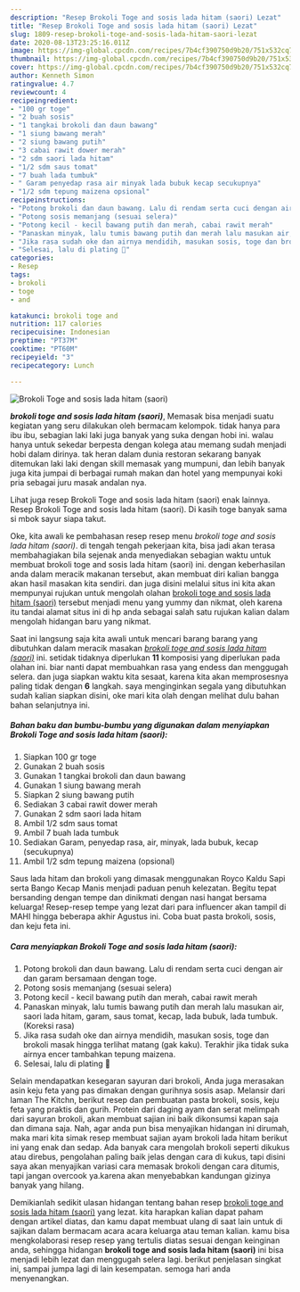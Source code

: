 ```yaml
---
description: "Resep Brokoli Toge and sosis lada hitam (saori) Lezat"
title: "Resep Brokoli Toge and sosis lada hitam (saori) Lezat"
slug: 1809-resep-brokoli-toge-and-sosis-lada-hitam-saori-lezat
date: 2020-08-13T23:25:16.011Z
image: https://img-global.cpcdn.com/recipes/7b4cf390750d9b20/751x532cq70/brokoli-toge-and-sosis-lada-hitam-saori-foto-resep-utama.jpg
thumbnail: https://img-global.cpcdn.com/recipes/7b4cf390750d9b20/751x532cq70/brokoli-toge-and-sosis-lada-hitam-saori-foto-resep-utama.jpg
cover: https://img-global.cpcdn.com/recipes/7b4cf390750d9b20/751x532cq70/brokoli-toge-and-sosis-lada-hitam-saori-foto-resep-utama.jpg
author: Kenneth Simon
ratingvalue: 4.7
reviewcount: 4
recipeingredient:
- "100 gr toge"
- "2 buah sosis"
- "1 tangkai brokoli dan daun bawang"
- "1 siung bawang merah"
- "2 siung bawang putih"
- "3 cabai rawit dower merah"
- "2 sdm saori lada hitam"
- "1/2 sdm saus tomat"
- "7 buah lada tumbuk"
- " Garam penyedap rasa air minyak lada bubuk kecap secukupnya"
- "1/2 sdm tepung maizena opsional"
recipeinstructions:
- "Potong brokoli dan daun bawang. Lalu di rendam serta cuci dengan air dan garam bersamaan dengan toge."
- "Potong sosis memanjang (sesuai selera)"
- "Potong kecil - kecil bawang putih dan merah, cabai rawit merah"
- "Panaskan minyak, lalu tumis bawang putih dan merah lalu masukan air, saori lada hitam, garam, saus tomat, kecap, lada bubuk, lada tumbuk. (Koreksi rasa)"
- "Jika rasa sudah oke dan airnya mendidih, masukan sosis, toge dan brokoli masak hingga terlihat matang (gak kaku). Terakhir jika tidak suka airnya encer tambahkan tepung maizena."
- "Selesai, lalu di plating 🤍"
categories:
- Resep
tags:
- brokoli
- toge
- and

katakunci: brokoli toge and 
nutrition: 117 calories
recipecuisine: Indonesian
preptime: "PT37M"
cooktime: "PT60M"
recipeyield: "3"
recipecategory: Lunch

---
```



![Brokoli Toge and sosis lada hitam (saori)](https://img-global.cpcdn.com/recipes/7b4cf390750d9b20/751x532cq70/brokoli-toge-and-sosis-lada-hitam-saori-foto-resep-utama.jpg)

<b><i>brokoli toge and sosis lada hitam (saori)</i></b>, Memasak bisa menjadi suatu kegiatan yang seru dilakukan oleh bermacam kelompok. tidak hanya para ibu ibu, sebagian laki laki juga banyak yang suka dengan hobi ini. walau hanya untuk sekedar berpesta dengan kolega atau memang sudah menjadi hobi dalam dirinya. tak heran dalam dunia restoran sekarang banyak ditemukan laki laki dengan skill memasak yang mumpuni, dan lebih banyak juga kita jumpai di berbagai rumah makan dan hotel yang mempunyai koki pria sebagai juru masak andalan nya.

Lihat juga resep Brokoli Toge and sosis lada hitam (saori) enak lainnya. Resep Brokoli Toge and sosis lada hitam (saori). Di kasih toge banyak sama si mbok sayur siapa takut.

Oke, kita awali ke pembahasan resep resep menu <i>brokoli toge and sosis lada hitam (saori)</i>. di tengah tengah pekerjaan kita, bisa jadi akan terasa membahagiakan bila sejenak anda menyediakan sebagian waktu untuk membuat brokoli toge and sosis lada hitam (saori) ini. dengan keberhasilan anda dalam meracik makanan tersebut, akan membuat diri kalian bangga akan hasil masakan kita sendiri. dan juga disini melalui situs ini kita akan mempunyai rujukan untuk mengolah olahan <u>brokoli toge and sosis lada hitam (saori)</u> tersebut menjadi menu yang yummy dan nikmat, oleh karena itu tandai alamat situs ini di hp anda sebagai salah satu rujukan kalian dalam mengolah hidangan baru yang nikmat.


Saat ini langsung saja kita awali untuk mencari barang barang yang dibutuhkan dalam meracik masakan <u><i>brokoli toge and sosis lada hitam (saori)</i></u> ini. setidak tidaknya diperlukan <b>11</b> komposisi yang diperlukan pada olahan ini. biar nanti dapat membuahkan rasa yang endess dan menggugah selera. dan juga siapkan waktu kita sesaat, karena kita akan memprosesnya paling tidak dengan <b>6</b> langkah. saya menginginkan segala yang dibutuhkan sudah kalian siapkan disini, oke mari kita olah dengan melihat dulu bahan bahan selanjutnya ini.

<!--inarticleads1-->

##### Bahan baku dan bumbu-bumbu yang digunakan dalam menyiapkan Brokoli Toge and sosis lada hitam (saori):

1. Siapkan 100 gr toge
1. Gunakan 2 buah sosis
1. Gunakan 1 tangkai brokoli dan daun bawang
1. Gunakan 1 siung bawang merah
1. Siapkan 2 siung bawang putih
1. Sediakan 3 cabai rawit dower merah
1. Gunakan 2 sdm saori lada hitam
1. Ambil 1/2 sdm saus tomat
1. Ambil 7 buah lada tumbuk
1. Sediakan  Garam, penyedap rasa, air, minyak, lada bubuk, kecap (secukupnya)
1. Ambil 1/2 sdm tepung maizena (opsional)


Saus lada hitam dan brokoli yang dimasak menggunakan Royco Kaldu Sapi serta Bango Kecap Manis menjadi paduan penuh kelezatan. Begitu tepat bersanding dengan tempe dan dinikmati dengan nasi hangat bersama keluarga! Resep-resep tempe yang lezat dari para influencer akan tampil di MAHI hingga beberapa akhir Agustus ini. Coba buat pasta brokoli, sosis, dan keju feta ini. 

<!--inarticleads2-->

##### Cara menyiapkan Brokoli Toge and sosis lada hitam (saori):

1. Potong brokoli dan daun bawang. Lalu di rendam serta cuci dengan air dan garam bersamaan dengan toge.
1. Potong sosis memanjang (sesuai selera)
1. Potong kecil - kecil bawang putih dan merah, cabai rawit merah
1. Panaskan minyak, lalu tumis bawang putih dan merah lalu masukan air, saori lada hitam, garam, saus tomat, kecap, lada bubuk, lada tumbuk. (Koreksi rasa)
1. Jika rasa sudah oke dan airnya mendidih, masukan sosis, toge dan brokoli masak hingga terlihat matang (gak kaku). Terakhir jika tidak suka airnya encer tambahkan tepung maizena.
1. Selesai, lalu di plating 🤍


Selain mendapatkan kesegaran sayuran dari brokoli, Anda juga merasakan asin keju feta yang pas dimakan dengan gurihnya sosis asap. Melansir dari laman The Kitchn, berikut resep dan pembuatan pasta brokoli, sosis, keju feta yang praktis dan gurih. Protein dari daging ayam dan serat melimpah dari sayuran brokoli, akan membuat sajian ini baik dikonsumsi kapan saja dan dimana saja. Nah, agar anda pun bisa menyajikan hidangan ini dirumah, maka mari kita simak resep membuat sajian ayam brokoli lada hitam berikut ini yang enak dan sedap. Ada banyak cara mengolah brokoli seperti dikukus atau direbus, pengolahan paling baik jelas dengan cara di kukus, tapi disini saya akan menyajikan variasi cara memasak brokoli dengan cara ditumis, tapi jangan overcook ya.karena akan menyebabkan kandungan gizinya banyak yang hilang. 

Demikianlah sedikit ulasan hidangan tentang bahan resep <u>brokoli toge and sosis lada hitam (saori)</u> yang lezat. kita harapkan kalian dapat paham dengan artikel diatas, dan kamu dapat membuat ulang di saat lain untuk di sajikan dalam bermacam acara acara keluarga atau teman kalian. kamu bisa mengkolaborasi resep resep yang tertulis diatas sesuai dengan keinginan anda, sehingga hidangan <b>brokoli toge and sosis lada hitam (saori)</b> ini bisa menjadi lebih lezat dan menggugah selera lagi. berikut penjelasan singkat ini, sampai jumpa lagi di lain kesempatan. semoga hari anda menyenangkan.
